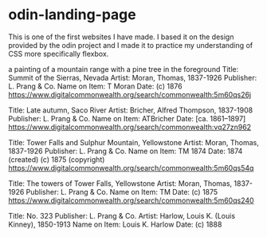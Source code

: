 # odin-landing-page
This is one of the first websites I have made. I based it on the design provided by the odin project and I made it to practice my understanding of CSS more specifically flexbox.

a painting of a mountain range with a pine tree in the foreground
Title: Summit of the Sierras, Nevada Artist: Moran, Thomas, 1837-1926 Publisher: L. Prang & Co. Name on Item: T Moran Date: (c) 1876 https://www.digitalcommonwealth.org/search/commonwealth:5m60qs26j

Title: Late autumn, Saco River Artist: Bricher, Alfred Thompson, 1837-1908 Publisher: L. Prang & Co. Name on Item: ATBricher Date: [ca. 1861–1897] https://www.digitalcommonwealth.org/search/commonwealth:vq27zn962

Title: Tower Falls and Sulphur Mountain, Yellowstone Artist: Moran, Thomas, 1837-1926 Publisher: L. Prang & Co. Name on Item: TM 1874 Date: 1874 (created) (c) 1875 (copyright) https://www.digitalcommonwealth.org/search/commonwealth:5m60qs54q

Title: The towers of Tower Falls, Yellowstone Artist: Moran, Thomas, 1837-1926 Publisher: L. Prang & Co. Name on Item: TM Date: (c) 1875 https://www.digitalcommonwealth.org/search/commonwealth:5m60qs240

Title: No. 323 Publisher: L. Prang & Co. Artist: Harlow, Louis K. (Louis Kinney), 1850-1913 Name on Item: Louis K. Harlow Date: (c) 1888